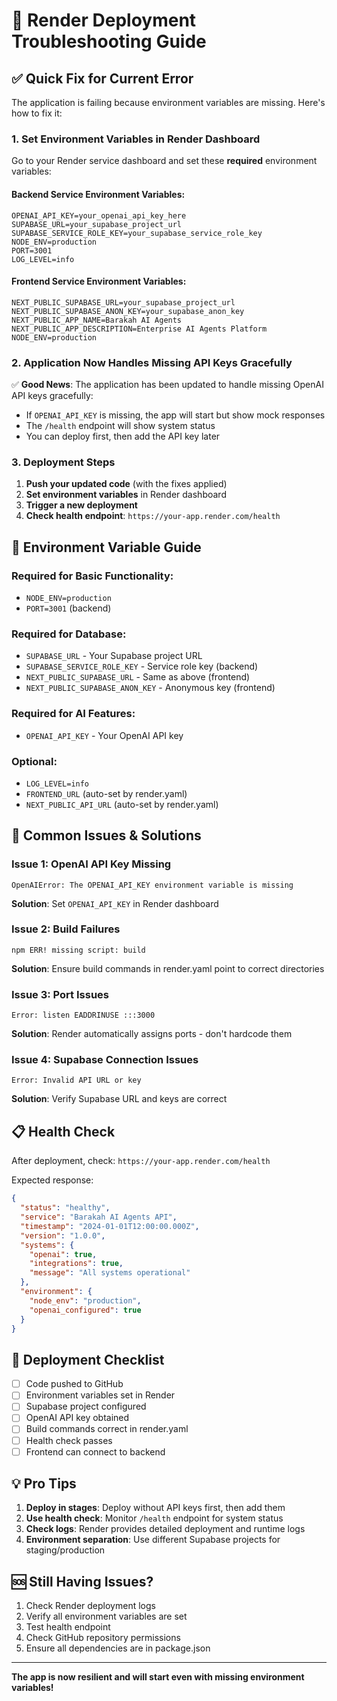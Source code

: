 # 🚀 Render Deployment Troubleshooting Guide

## ✅ Quick Fix for Current Error

The application is failing because environment variables are missing. Here's how to fix it:

### 1. **Set Environment Variables in Render Dashboard**

Go to your Render service dashboard and set these **required** environment variables:

#### Backend Service Environment Variables:
```
OPENAI_API_KEY=your_openai_api_key_here
SUPABASE_URL=your_supabase_project_url
SUPABASE_SERVICE_ROLE_KEY=your_supabase_service_role_key
NODE_ENV=production
PORT=3001
LOG_LEVEL=info
```

#### Frontend Service Environment Variables:
```
NEXT_PUBLIC_SUPABASE_URL=your_supabase_project_url
NEXT_PUBLIC_SUPABASE_ANON_KEY=your_supabase_anon_key
NEXT_PUBLIC_APP_NAME=Barakah AI Agents
NEXT_PUBLIC_APP_DESCRIPTION=Enterprise AI Agents Platform
NODE_ENV=production
```

### 2. **Application Now Handles Missing API Keys Gracefully**

✅ **Good News**: The application has been updated to handle missing OpenAI API keys gracefully:

- If `OPENAI_API_KEY` is missing, the app will start but show mock responses
- The `/health` endpoint will show system status
- You can deploy first, then add the API key later

### 3. **Deployment Steps**

1. **Push your updated code** (with the fixes applied)
2. **Set environment variables** in Render dashboard
3. **Trigger a new deployment**
4. **Check health endpoint**: `https://your-app.render.com/health`

## 🔧 Environment Variable Guide

### **Required for Basic Functionality:**
- `NODE_ENV=production`
- `PORT=3001` (backend)

### **Required for Database:**
- `SUPABASE_URL` - Your Supabase project URL
- `SUPABASE_SERVICE_ROLE_KEY` - Service role key (backend)
- `NEXT_PUBLIC_SUPABASE_URL` - Same as above (frontend)
- `NEXT_PUBLIC_SUPABASE_ANON_KEY` - Anonymous key (frontend)

### **Required for AI Features:**
- `OPENAI_API_KEY` - Your OpenAI API key

### **Optional:**
- `LOG_LEVEL=info`
- `FRONTEND_URL` (auto-set by render.yaml)
- `NEXT_PUBLIC_API_URL` (auto-set by render.yaml)

## 🚨 Common Issues & Solutions

### **Issue 1: OpenAI API Key Missing**
```
OpenAIError: The OPENAI_API_KEY environment variable is missing
```
**Solution**: Set `OPENAI_API_KEY` in Render dashboard

### **Issue 2: Build Failures**
```
npm ERR! missing script: build
```
**Solution**: Ensure build commands in render.yaml point to correct directories

### **Issue 3: Port Issues**
```
Error: listen EADDRINUSE :::3000
```
**Solution**: Render automatically assigns ports - don't hardcode them

### **Issue 4: Supabase Connection Issues**
```
Error: Invalid API URL or key
```
**Solution**: Verify Supabase URL and keys are correct

## 📋 Health Check

After deployment, check: `https://your-app.render.com/health`

Expected response:
```json
{
  "status": "healthy",
  "service": "Barakah AI Agents API",
  "timestamp": "2024-01-01T12:00:00.000Z",
  "version": "1.0.0",
  "systems": {
    "openai": true,
    "integrations": true,
    "message": "All systems operational"
  },
  "environment": {
    "node_env": "production",
    "openai_configured": true
  }
}
```

## 🔄 Deployment Checklist

- [ ] Code pushed to GitHub
- [ ] Environment variables set in Render
- [ ] Supabase project configured
- [ ] OpenAI API key obtained
- [ ] Build commands correct in render.yaml
- [ ] Health check passes
- [ ] Frontend can connect to backend

## 💡 Pro Tips

1. **Deploy in stages**: Deploy without API keys first, then add them
2. **Use health check**: Monitor `/health` endpoint for system status
3. **Check logs**: Render provides detailed deployment and runtime logs
4. **Environment separation**: Use different Supabase projects for staging/production

## 🆘 Still Having Issues?

1. Check Render deployment logs
2. Verify all environment variables are set
3. Test health endpoint
4. Check GitHub repository permissions
5. Ensure all dependencies are in package.json

---

**The app is now resilient and will start even with missing environment variables!**